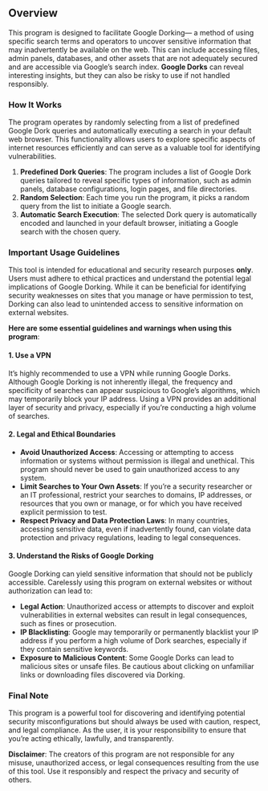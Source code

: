 ## Overview

This program is designed to facilitate Google Dorking— a method of using specific search terms and operators to uncover sensitive information that may inadvertently be available on the web. This can include accessing files, admin panels, databases, and other assets that are not adequately secured and are accessible via Google’s search index. **Google Dorks** can reveal interesting insights, but they can also be risky to use if not handled responsibly.

### How It Works

The program operates by randomly selecting from a list of predefined Google Dork queries and automatically executing a search in your default web browser. This functionality allows users to explore specific aspects of internet resources efficiently and can serve as a valuable tool for identifying vulnerabilities.

1. **Predefined Dork Queries**: The program includes a list of Google Dork queries tailored to reveal specific types of information, such as admin panels, database configurations, login pages, and file directories. 
2. **Random Selection**: Each time you run the program, it picks a random query from the list to initiate a Google search.
3. **Automatic Search Execution**: The selected Dork query is automatically encoded and launched in your default browser, initiating a Google search with the chosen query.

### Important Usage Guidelines

This tool is intended for educational and security research purposes **only**. Users must adhere to ethical practices and understand the potential legal implications of Google Dorking. While it can be beneficial for identifying security weaknesses on sites that you manage or have permission to test, Dorking can also lead to unintended access to sensitive information on external websites. 

**Here are some essential guidelines and warnings when using this program**:

#### 1. **Use a VPN**

   It’s highly recommended to use a VPN while running Google Dorks. Although Google Dorking is not inherently illegal, the frequency and specificity of searches can appear suspicious to Google’s algorithms, which may temporarily block your IP address. Using a VPN provides an additional layer of security and privacy, especially if you’re conducting a high volume of searches.

#### 2. **Legal and Ethical Boundaries**

   - **Avoid Unauthorized Access**: Accessing or attempting to access information or systems without permission is illegal and unethical. This program should never be used to gain unauthorized access to any system.
   - **Limit Searches to Your Own Assets**: If you’re a security researcher or an IT professional, restrict your searches to domains, IP addresses, or resources that you own or manage, or for which you have received explicit permission to test.
   - **Respect Privacy and Data Protection Laws**: In many countries, accessing sensitive data, even if inadvertently found, can violate data protection and privacy regulations, leading to legal consequences.

#### 3. **Understand the Risks of Google Dorking**

   Google Dorking can yield sensitive information that should not be publicly accessible. Carelessly using this program on external websites or without authorization can lead to:
   
   - **Legal Action**: Unauthorized access or attempts to discover and exploit vulnerabilities in external websites can result in legal consequences, such as fines or prosecution.
   - **IP Blacklisting**: Google may temporarily or permanently blacklist your IP address if you perform a high volume of Dork searches, especially if they contain sensitive keywords.
   - **Exposure to Malicious Content**: Some Google Dorks can lead to malicious sites or unsafe files. Be cautious about clicking on unfamiliar links or downloading files discovered via Dorking.

### Final Note

This program is a powerful tool for discovering and identifying potential security misconfigurations but should always be used with caution, respect, and legal compliance. As the user, it is your responsibility to ensure that you’re acting ethically, lawfully, and transparently.

**Disclaimer**: The creators of this program are not responsible for any misuse, unauthorized access, or legal consequences resulting from the use of this tool. Use it responsibly and respect the privacy and security of others.
